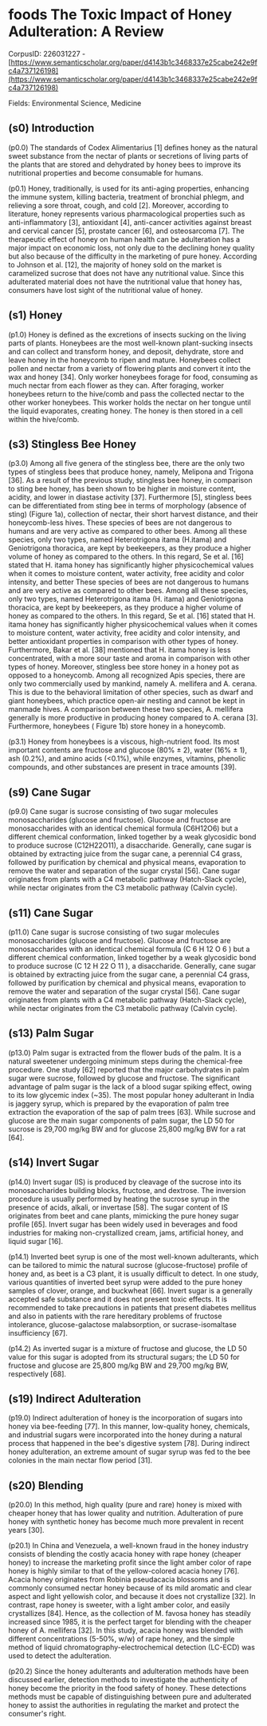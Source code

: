 # foods The Toxic Impact of Honey Adulteration: A Review

CorpusID: 226031227 - [https://www.semanticscholar.org/paper/d4143b1c3468337e25cabe242e9fc4a737126198](https://www.semanticscholar.org/paper/d4143b1c3468337e25cabe242e9fc4a737126198)

Fields: Environmental Science, Medicine

## (s0) Introduction
(p0.0) The standards of Codex Alimentarius [1] defines honey as the natural sweet substance from the nectar of plants or secretions of living parts of the plants that are stored and dehydrated by honey bees to improve its nutritional properties and become consumable for humans.

(p0.1) Honey, traditionally, is used for its anti-aging properties, enhancing the immune system, killing bacteria, treatment of bronchial phlegm, and relieving a sore throat, cough, and cold [2]. Moreover, according to literature, honey represents various pharmacological properties such as anti-inflammatory [3], antioxidant [4], anti-cancer activities against breast and cervical cancer [5], prostate cancer [6], and osteosarcoma [7]. The therapeutic effect of honey on human health can be adulteration has a major impact on economic loss, not only due to the declining honey quality but also because of the difficulty in the marketing of pure honey. According to Johnson et al. [12], the majority of honey sold on the market is caramelized sucrose that does not have any nutritional value. Since this adulterated material does not have the nutritional value that honey has, consumers have lost sight of the nutritional value of honey.
## (s1) Honey
(p1.0) Honey is defined as the excretions of insects sucking on the living parts of plants. Honeybees are the most well-known plant-sucking insects and can collect and transform honey, and deposit, dehydrate, store and leave honey in the honeycomb to ripen and mature. Honeybees collect pollen and nectar from a variety of flowering plants and convert it into the wax and honey [34]. Only worker honeybees forage for food, consuming as much nectar from each flower as they can. After foraging, worker honeybees return to the hive/comb and pass the collected nectar to the other worker honeybees. This worker holds the nectar on her tongue until the liquid evaporates, creating honey. The honey is then stored in a cell within the hive/comb.
## (s3) Stingless Bee Honey
(p3.0) Among all five genera of the stingless bee, there are the only two types of stingless bees that produce honey, namely, Melipona and Trigona [36]. As a result of the previous study, stingless bee honey, in comparison to sting bee honey, has been shown to be higher in moisture content, acidity, and lower in diastase activity [37]. Furthermore [5], stingless bees can be differentiated from sting bee in terms of morphology (absence of sting) (Figure 1a), collection of nectar, their short harvest distance, and their honeycomb-less hives. These species of bees are not dangerous to humans and are very active as compared to other bees. Among all these species, only two types, named Heterotrigona itama (H.itama) and Geniotrigona thoracica, are kept by beekeepers, as they produce a higher volume of honey as compared to the others. In this regard, Se et al. [16] stated that H. itama honey has significantly higher physicochemical values when it comes to moisture content, water activity, free acidity and color intensity, and better These species of bees are not dangerous to humans and are very active as compared to other bees. Among all these species, only two types, named Heterotrigona itama (H. itama) and Geniotrigona thoracica, are kept by beekeepers, as they produce a higher volume of honey as compared to the others. In this regard, Se et al. [16] stated that H. itama honey has significantly higher physicochemical values when it comes to moisture content, water activity, free acidity and color intensity, and better antioxidant properties in comparison with other types of honey. Furthermore, Bakar et al. [38] mentioned that H. itama honey is less concentrated, with a more sour taste and aroma in comparison with other types of honey. Moreover, stingless bee store honey in a honey pot as opposed to a honeycomb. Among all recognized Apis species, there are only two commercially used by mankind, namely A. mellifera and A. cerana. This is due to the behavioral limitation of other species, such as dwarf and giant honeybees, which practice open-air nesting and cannot be kept in manmade hives. A comparison between these two species, A. mellifera generally is more productive in producing honey compared to A. cerana [3]. Furthermore, honeybees ( Figure 1b) store honey in a honeycomb.

(p3.1) Honey from honeybees is a viscous, high-nutrient food. Its most important contents are fructose and glucose (80% ± 2), water (16% ± 1), ash (0.2%), and amino acids (<0.1%), while enzymes, vitamins, phenolic compounds, and other substances are present in trace amounts [39].
## (s9) Cane Sugar
(p9.0) Cane sugar is sucrose consisting of two sugar molecules monosaccharides (glucose and fructose). Glucose and fructose are monosaccharides with an identical chemical formula (C6H12O6) but a different chemical conformation, linked together by a weak glycosidic bond to produce sucrose (C12H22O11), a disaccharide. Generally, cane sugar is obtained by extracting juice from the sugar cane, a perennial C4 grass, followed by purification by chemical and physical means, evaporation to remove the water and separation of the sugar crystal [56]. Cane sugar originates from plants with a C4 metabolic pathway (Hatch-Slack cycle), while nectar originates from the C3 metabolic pathway (Calvin cycle).
## (s11) Cane Sugar
(p11.0) Cane sugar is sucrose consisting of two sugar molecules monosaccharides (glucose and fructose). Glucose and fructose are monosaccharides with an identical chemical formula (C 6 H 12 O 6 ) but a different chemical conformation, linked together by a weak glycosidic bond to produce sucrose (C 12 H 22 O 11 ), a disaccharide. Generally, cane sugar is obtained by extracting juice from the sugar cane, a perennial C4 grass, followed by purification by chemical and physical means, evaporation to remove the water and separation of the sugar crystal [56]. Cane sugar originates from plants with a C4 metabolic pathway (Hatch-Slack cycle), while nectar originates from the C3 metabolic pathway (Calvin cycle).
## (s13) Palm Sugar
(p13.0) Palm sugar is extracted from the flower buds of the palm. It is a natural sweetener undergoing minimum steps during the chemical-free procedure. One study [62] reported that the major carbohydrates in palm sugar were sucrose, followed by glucose and fructose. The significant advantage of palm sugar is the lack of a blood sugar spiking effect, owing to its low glycemic index (~35). The most popular honey adulterant in India is jaggery syrup, which is prepared by the evaporation of palm tree extraction the evaporation of the sap of palm trees [63]. While sucrose and glucose are the main sugar components of palm sugar, the LD 50 for sucrose is 29,700 mg/kg BW and for glucose 25,800 mg/kg BW for a rat [64].
## (s14) Invert Sugar
(p14.0) Invert sugar (IS) is produced by cleavage of the sucrose into its monosaccharides building blocks, fructose, and dextrose. The inversion procedure is usually performed by heating the sucrose syrup in the presence of acids, alkali, or invertase [58]. The sugar content of IS originates from beet and cane plants, mimicking the pure honey sugar profile [65]. Invert sugar has been widely used in beverages and food industries for making non-crystallized cream, jams, artificial honey, and liquid sugar [16].

(p14.1) Inverted beet syrup is one of the most well-known adulterants, which can be tailored to mimic the natural sucrose (glucose-fructose) profile of honey and, as beet is a C3 plant, it is usually difficult to detect. In one study, various quantities of inverted beet syrup were added to the pure honey samples of clover, orange, and buckwheat [66]. Invert sugar is a generally accepted safe substance and it does not present toxic effects. It is recommended to take precautions in patients that present diabetes mellitus and also in patients with the rare hereditary problems of fructose intolerance, glucose-galactose malabsorption, or sucrase-isomaltase insufficiency [67].

(p14.2) As inverted sugar is a mixture of fructose and glucose, the LD 50 value for this sugar is adopted from its structural sugars; the LD 50 for fructose and glucose are 25,800 mg/kg BW and 29,700 mg/kg BW, respectively [68].
## (s19) Indirect Adulteration
(p19.0) Indirect adulteration of honey is the incorporation of sugars into honey via bee-feeding [77]. In this manner, low-quality honey, chemicals, and industrial sugars were incorporated into the honey during a natural process that happened in the bee's digestive system [78]. During indirect honey adulteration, an extreme amount of sugar syrup was fed to the bee colonies in the main nectar flow period [31].
## (s20) Blending
(p20.0) In this method, high quality (pure and rare) honey is mixed with cheaper honey that has lower quality and nutrition. Adulteration of pure honey with synthetic honey has become much more prevalent in recent years [30].

(p20.1) In China and Venezuela, a well-known fraud in the honey industry consists of blending the costly acacia honey with rape honey (cheaper honey) to increase the marketing profit since the light amber color of rape honey is highly similar to that of the yellow-colored acacia honey [76]. Acacia honey originates from Robinia pseudacacia blossoms and is commonly consumed nectar honey because of its mild aromatic and clear aspect and light yellowish color, and because it does not crystallize [32]. In contrast, rape honey is sweeter, with a light amber color, and easily crystallizes [84]. Hence, as the collection of M. favosa honey has steadily increased since 1985, it is the perfect target for blending with the cheaper honey of A. mellifera [32]. In this study, acacia honey was blended with different concentrations (5-50%, w/w) of rape honey, and the simple method of liquid chromatography-electrochemical detection (LC-ECD) was used to detect the adulteration.

(p20.2) Since the honey adulterants and adulteration methods have been discussed earlier, detection methods to investigate the authenticity of honey become the priority in the food safety of honey. These detections methods must be capable of distinguishing between pure and adulterated honey to assist the authorities in regulating the market and protect the consumer's right.
